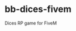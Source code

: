 # bb-dices-fivem
Dices RP game for FiveM


<p><img src="https://i.imgur.com/2SOXTJl.png" alt="" /></p>
